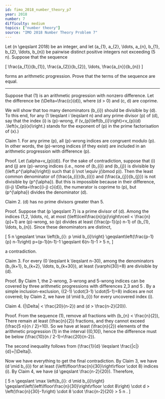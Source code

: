 ```yaml
---
id: fimo_2018_number_theory_p7
year: 2018
number: 7
difficulty: medium
topics: ["number theory"]
source: "IMO 2018 Number Theory Problem 7"
---
```


Let \(n \geqslant 2018\) be an integer, and let \(a_{1}, a_{2}, \ldots, a_{n}, b_{1}, b_{2}, \ldots, b_{n}\) be pairwise distinct positive integers not exceeding \(5 n\). Suppose that the sequence

\[
\frac{a_{1}}{b_{1}}, \frac{a_{2}}{b_{2}}, \ldots, \frac{a_{n}}{b_{n}}
\]

forms an arithmetic progression. Prove that the terms of the sequence are equal.

---
Suppose that (1) is an arithmetic progression with nonzero difference. Let the difference be \(\Delta=\frac{c}{d}\), where \(d > 0\) and \(c, d\) are coprime.

We will show that too many denominators \(b_{i}\) should be divisible by \(d\). To this end, for any \(1 \leqslant i \leqslant n\) and any prime divisor \(p\) of \(d\), say that the index \(i\) is \(p\)-wrong, if \(v_{p}\left(b_{i}\right)<v_{p}(d) .\left(v_{p}(x)\right.\) stands for the exponent of \(p\) in the prime factorisation of \(x\).)

Claim 1. For any prime \(p\), all \(p\)-wrong indices are congruent modulo \(p\). In other words, the \(p\)-wrong indices (if they exist) are included in an arithmetic progression with difference \(p\).

Proof. Let \(\alpha=v_{p}(d)\). For the sake of contradiction, suppose that \(i\) and \(j\) are \(p\)-wrong indices (i.e., none of \(b_{i}\) and \(b_{j}\) is divisible by \(\left.p^{\alpha}\right)\) such that \(i \not \equiv j(\bmod p)\). Then the least common denominator of \(\frac{a_{i}}{b_{i}}\) and \(\frac{a_{j}}{b_{j}}\) is not divisible by \(p^{\alpha}\). But this is impossible because in their difference, \((i-j) \Delta=\frac{(i-j) c}{d}\), the numerator is coprime to \(p\), but \(p^{\alpha}\) divides the denominator \(d\).

Claim 2. \(d\) has no prime divisors greater than 5.

Proof. Suppose that \(p \geqslant 7\) is a prime divisor of \(d\). Among the indices \(1,2, \ldots, n\), at most \(\left\lceil\frac{n}{p}\right\rceil < \frac{n}{p}+1\) are \(p\)-wrong, so \(p\) divides at least \(\frac{p-1}{p} n-1\) of \(b_{1}, \ldots, b_{n}\). Since these denominators are distinct,

\[
5 n \geqslant \max \left\{b_{i}: p \mid b_{i}\right\} \geqslant\left(\frac{p-1}{p} n-1\right) p=(p-1)(n-1)-1 \geqslant 6(n-1)-1 > 5 n,
\]

a contradiction.

Claim 3. For every \(0 \leqslant k \leqslant n-30\), among the denominators \(b_{k+1}, b_{k+2}, \ldots, b_{k+30}\), at least \(\varphi(30)=8\) are divisible by \(d\).

Proof. By Claim 1, the 2-wrong, 3-wrong and 5-wrong indices can be covered by three arithmetic progressions with differences 2,3 and 5 . By a simple inclusion-exclusion, \((2-1) \cdot(3-1) \cdot(5-1)=8\) indices are not covered; by Claim 2, we have \(d \mid b_{i}\) for every uncovered index \(i\).

Claim 4. \(|\Delta| < \frac{20}{n-2}\) and \(d > \frac{n-2}{20}\).

Proof. From the sequence (1), remove all fractions with \(b_{n} < \frac{n}{2}\), There remain at least \(\frac{n}{2}\) fractions, and they cannot exceed \(\frac{5 n}{n / 2}=10\). So we have at least \(\frac{n}{2}\) elements of the arithmetic progression (1) in the interval \((0,10]\), hence the difference must be below \(\frac{10}{n / 2-1}=\frac{20}{n-2}\).

The second inequality follows from \(\frac{1}{d} \leqslant \frac{|c|}{d}=|\Delta|\).

Now we have everything to get the final contradiction. By Claim 3, we have \(d \mid b_{i}\) for at least \(\left\lfloor\frac{n}{30}\right\rfloor \cdot 8\) indices \(i\). By Claim 4, we have \(d \geqslant \frac{n-2}{20}\). Therefore,

\[
5 n \geqslant \max \left\{b_{i}: d \mid b_{i}\right\} \geqslant\left(\left\lfloor\frac{n}{30}\right\rfloor \cdot 8\right) \cdot d > \left(\frac{n}{30}-1\right) \cdot 8 \cdot \frac{n-2}{20} > 5 n .
\]
